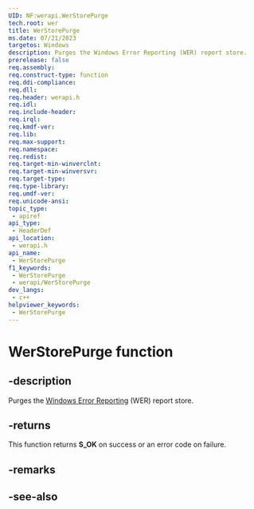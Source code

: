 ```yaml
---
UID: NF:werapi.WerStorePurge
tech.root: wer
title: WerStorePurge
ms.date: 07/21/2023
targetos: Windows
description: Purges the Windows Error Reporting (WER) report store.
prerelease: false
req.assembly: 
req.construct-type: function
req.ddi-compliance: 
req.dll: 
req.header: werapi.h
req.idl: 
req.include-header: 
req.irql: 
req.kmdf-ver: 
req.lib: 
req.max-support: 
req.namespace: 
req.redist: 
req.target-min-winverclnt: 
req.target-min-winversvr: 
req.target-type: 
req.type-library: 
req.umdf-ver: 
req.unicode-ansi: 
topic_type:
 - apiref
api_type:
 - HeaderDef
api_location:
 - werapi.h
api_name:
 - WerStorePurge
f1_keywords:
 - WerStorePurge
 - werapi/WerStorePurge
dev_langs:
 - c++
helpviewer_keywords:
 - WerStorePurge
---
```


# WerStorePurge function

## -description

Purges the [Windows Error Reporting](../_wer/index.md) (WER) report store.

## -returns

This function returns **S_OK** on success or an error code on failure.

## -remarks

## -see-also
